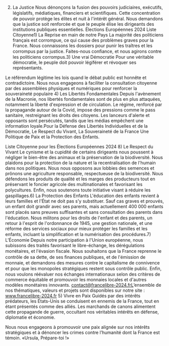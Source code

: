 2) La Justice
Nous dénonçons la fusion des pouvoirs 
judiciaires, exécutifs, législatifs, médiatiques, 
ﬁnanciers et scientiﬁques. 
Cette concentration de pouvoir protège les élites 
et nuit à l'intérêt général. 
Nous demandons que la justice soit renforcée et 
que le peuple élise les dirigeants des institutions publiques essentielles.
Élections Européennes 2024 Liste Citoyenne1) La Reprise en main de notre Pays
La majorité des politiciens français est corrompue, ce qui cause des problèmes graves 
pour la France. 
Nous connaissons les dossiers pour punir les 
traîtres et les corrompus par la justice. 
Faites-nous conﬁance, et nous agirons contre les 
politiciens corrompus.3) Une vrai Démocratie
Pour une véritable démocratie, le peuple doit 
pouvoir légiférer et révoquer ses représentants.
 
Le référendum légitime les lois quand le débat 
public est honnête et contradictoire. 
Nous nous engageons à faciliter la consultation 
citoyenne par des assemblées physiques et 
numériques pour renforcer la souveraineté 
populaire
4) Les Libertés Fondamentales
Depuis l'avènement de la Macronie, nos libertés fondamentales sont de plus en plus attaquées, 
notamment la liberté d'expression et de 
circulation.
Le régime, renforcé par la propagande autour de 
la Covid, impose des pressions comme le pass 
sanitaire, restreignant les droits des citoyens. 
Les lanceurs d'alerte et opposants sont 
persécutés, tandis que les médias empêchent 
une information loyale.Pour la Défense des Libertés Individuelles et de la Démocratie,
Le Respect du Vivant, La Souveraineté de la France
Une Politique de Paix et la Protection des Enfants.

Liste Citoyenne pour les Élections Européennes 2024
8) Le Respect du Vivant
Le cynisme et la cupidité de certains dirigeants 
nous poussent à négliger le bien-être des 
animaux et la préservation de la biodiversité. 
Nous plaidons pour la protection de la nature et 
la recentralisation de l'humain dans nos politiques. Nous nous opposons aux lobbies des 
semences et prônons une agriculture 
responsable, respectueuse de la biodiversité. 
Nous défendons les produits de qualité et les 
marges des producteurs tout en préservant le 
foncier agricole des multinationales et favorisant 
les polycultures. Enﬁn, nous soutenons toute initiative visant à réduire les gaspillages.6) La Protection des Enfants
L'éducation des enfants revient à leurs familles et l'État ne doit pas s'y substituer. 
Sauf cas graves et prouvés, un enfant doit 
grandir avec ses parents, mais actuellement 400 000 enfants sont placés sans preuves suﬃsantes 
et sans consultation des parents dans 
l'éducation. 
Nous militons pour les droits de l'enfant et des 
parents, un retour à l'esprit de l'ordonnance de 
1945, une gestion nationale, et une réforme des 
services sociaux pour mieux protéger les familles et les enfants, incluant la simpliﬁcation et la 
numérisation des procédures.7) L’Économie
Depuis notre participation à l'Union européenne, 
nous subissons des traités favorisant le 
libre-échange, les dérégulations monétaires, et 
l'évasion ﬁscale. 
Nous souhaitons que la France reprenne le 
contrôle de sa dette, de ses ﬁnances publiques, 
et de l'émission de monnaie, et demandons des 
mesures contre le capitalisme de connivence et pour que les monopoles stratégiques restent 
sous contrôle public. 
Enﬁn, nous voulons réévaluer nos échanges 
internationaux selon des critères de commerce équitable et promouvoir les monnaies locales et 
d'autres modèles monétaires innovants.
contact@francelibre-2024.frL’ensemble de nos thématiques, valeurs et 
projets sont disponibles sur notre site : 
www.francelibre-2024.fr
5) Vivre en Paix
Guidés par des intérêts prédateurs, les 
États-Unis se conduisent en ennemis de la 
France, tout en étant présentés comme des 
alliés. 
Les marchands de canons alimentent cette 
propagande de guerre, occultant nos véritables 
intérêts en défense, diplomatie et économie.
 
Nous nous engageons à promouvoir une paix 
alignée sur nos intérêts stratégiques et à 
dénoncer les crimes contre l’humanité dont la 
France est témoin.
«Ursula, Prépare-toi !»
